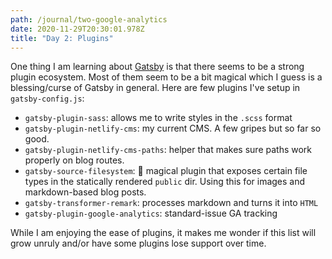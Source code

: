 ```yaml
---
path: /journal/two-google-analytics
date: 2020-11-29T20:30:01.978Z
title: "Day 2: Plugins"
---
```


One thing I am learning about [Gatsby](https://www.gatsbyjs.com/) is that there seems to be a strong plugin ecosystem. Most of them seem to be a bit magical which I guess is a blessing/curse of Gatsby in general. Here are few plugins I've setup in `gatsby-config.js`:
 - `gatsby-plugin-sass`: allows me to write styles in the `.scss` format
 - `gatsby-plugin-netlify-cms`: my current CMS. A few gripes but so far so good.
 - `gatsby-plugin-netlify-cms-paths`: helper that makes sure paths work properly on blog routes.
 - `gatsby-source-filesystem`: 🔮 magical plugin that exposes certain file types in the statically rendered `public` dir. Using this for images and markdown-based blog posts.
 - `gatsby-transformer-remark`: processes markdown and turns it into `HTML`
 - `gatsby-plugin-google-analytics`: standard-issue GA tracking

While I am enjoying the ease of plugins, it makes me wonder if this list will grow unruly and/or have some plugins lose support over time.
